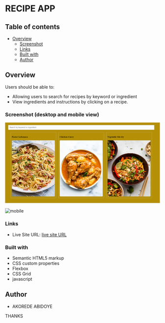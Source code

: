 #  RECIPE APP

## Table of contents

- [Overview](#overview)
  - [Screenshot](#screenshot)
  - [Links](#links)
  - [Built with](#built-with)
  - [Author](#author)
  


## Overview


Users should be able to:

- Allowing users to search for recipes by keyword or ingredient
- View ingredients and instructions by clicking on a recipe.


### Screenshot (desktop and mobile view)

![desktop](./img/desktop.png)

![mobile](/images/mobile-desi)


### Links

- Live Site URL: [live site URL](  )


### Built with

- Semantic HTML5 markup
- CSS custom properties
- Flexbox
- CSS Grid
- javascript


## Author

- AKOREDE ABIDOYE



THANKS 